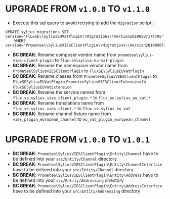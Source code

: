 # UPGRADE FROM `v1.0.8` TO `v1.1.0`

* Execute this sql query to avoid retrying to add the `Migration` script :

```mysql
UPDATE sylius_migrations SET version="FluxSE\\SyliusEUVatPlugin\\Migrations\\Version20190507174705"
    WHERE version="Prometee\\SyliusVIESClientPlugin\\Migrations\\Version20190507174705";
```

* **BC BREAK**: Rename composer vendor name from
  `prometee\sylius-vies-client-plugin` to `flux-se\sylius-eu-vat-plugin`
* **BC BREAK**: Rename the namespace vendor name from
  `Prometee\SyliusVIESClientPlugin` to `FluxSE\SyliusEUVatPlugin`
* **BC BREAK**: Rename classes from
  `PrometeeSyliusVIESClientPlugin` to `FluxSESyliusEUVatPlugin`
  `PrometeeSyliusVIESClientExtension` to `FluxSESyliusEUVatExtension`
* **BC BREAK**: Rename the service names from
  `flux_se.sylius_vies_client_plugin.*` to `flux_se.sylius_eu_vat.*`
* **BC BREAK**: Rename translations name from
  `flux_se_sylius_vies_client.*` to `flux_se.sylius_eu_vat`
* **BC BREAK**: Rename channel fixture name from
  `vies_plugin_european_channel` to `eu_vat_plugin_european_channel`

# UPGRADE FROM `v1.0.0` TO `v1.0.1`

* **BC BREAK**: `Prometee\SyliusVIESClientPlugin\Entity\Channel` have to be defined into your `src/Entity/Channel` directory 
* **BC BREAK**: `Prometee\SyliusVIESClientPlugin\Entity\ChannelInterface` have to be defined into your `src/Entity/Channel` directory 
* **BC BREAK**: `Prometee\SyliusVIESClientPlugin\Entity\Address` have to be defined into your `src/Entity/Addressing` directory
* **BC BREAK**: `Prometee\SyliusVIESClientPlugin\Entity\AddressInterface` have to be defined into your `src/Entity/Addressing` directory
